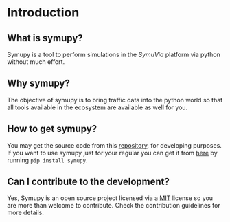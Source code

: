 # Introduction 

## What is symupy? 

Symupy is a tool to perform simulations in the *SymuVia* platform via python without much effort. 

## Why symupy?

The objective of symupy is to bring traffic data into the python world so that all tools available in the ecosystem are available as well for you. 

## How to get symupy? 

You may get the source code from this [repository](https://github.com/symuvia/symupy), for developing purposes. If you want to use symupy just for your regular you can get it from [here](https://pypi.org/project/symupy/) by running `pip install symupy`.

## Can I contribute to the development?

Yes, Symupy is an open source project licensed via a [MIT](../../../LICENSE) license so you are more than welcome to contribute. Check the contribution guidelines for more details.